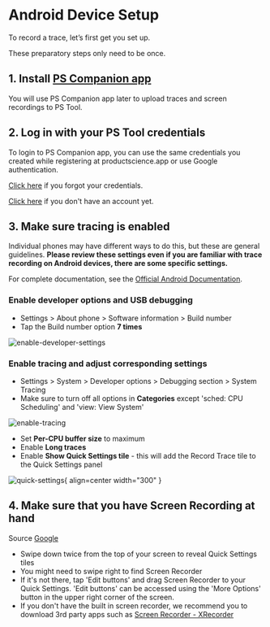 # Android Device Setup

To record a trace, let’s first get you set up.

These preparatory steps only need to be once.

## 1. Install [PS Companion app](https://play.google.com/store/apps/details?id=com.ps.companion&hl=en_US&gl=US&pli=1) 

You will use PS Companion app later to upload traces and screen recordings to PS Tool.

## 2. Log in with your PS Tool credentials

To login to PS Companion app, you can use the same credentials you created while registering at productscience.app or use Google authentication.

[Click here](https://productscience.app/recovery-token) if you forgot your credentials.

[Click here](https://productscience.app/sign-up-trial) if you don't have an account yet.

## 3. Make sure tracing is enabled
Individual phones may have different ways to do this, but these are general guidelines. **Please review these settings even if you are familiar with trace recording on Android devices, there are some specific settings.**

For complete documentation, see the [Official Android Documentation](https://developer.android.com/studio/debug/dev-options).

### Enable developer options and USB debugging

- Settings &gt; About phone &gt; Software information &gt; Build number
- Tap the Build number option __7 times__

![enable-developer-settings](../../images/dev-options.png)

### Enable tracing and adjust corresponding settings

- Settings &gt; System &gt; Developer options &gt; Debugging section &gt; System Tracing
- Make sure to turn off all options in __Categories__ except 'sched: CPU Scheduling' and 'view: View System' 

![enable-tracing](../../images/enable-tracing.png)

- Set __Per-CPU buffer size__ to maximum
- Enable __Long traces__
- Enable __Show Quick Settings tile__ - this will add the Record Trace tile to the Quick Settings panel

![quick-settings](../../images/quick-settings.png){ align=center width="300" }

## 4. Make sure that you have Screen Recording at hand

Source [Google](https://support.google.com/android/answer/9075928?hl=en)

- Swipe down twice from the top of your screen to reveal Quick Settings tiles
- You might need to swipe right to find Screen Recorder
- If it's not there, tap 'Edit buttons' and drag Screen Recorder to your Quick Settings. 'Edit buttons' can be accessed using the 'More Options' button in the upper right corner of the screen.
- If you don't have the built in screen recorder, we recommend you to download 3rd party apps such as [Screen Recorder - XRecorder](https://play.google.com/store/apps/details?id=videoeditor.videorecorder.screenrecorder&hl=en_US&gl=US)

